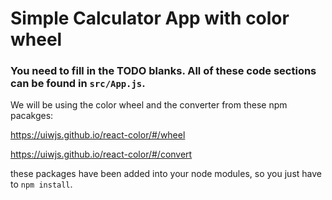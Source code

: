 # Simple Calculator App with color wheel

### You need to fill in the TODO blanks. All of these code sections can be found in `src/App.js`.

We will be using the color wheel and the converter from these npm pacakges:

https://uiwjs.github.io/react-color/#/wheel

https://uiwjs.github.io/react-color/#/convert

these packages have been added into your node modules, so you just have to `npm install`.

